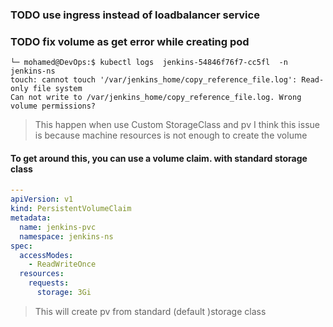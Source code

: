 ### TODO use ingress instead of loadbalancer service


### TODO fix volume as get error while creating pod 
```
└─ mohamed@DevOps:$ kubectl logs  jenkins-54846f76f7-cc5fl  -n jenkins-ns
touch: cannot touch '/var/jenkins_home/copy_reference_file.log': Read-only file system
Can not write to /var/jenkins_home/copy_reference_file.log. Wrong volume permissions?
```

> This happen when use Custom StorageClass and pv 
> I think this issue is because machine resources is not enough to create the volume  

#### To get around this, you can use a volume claim. with standard storage class

```yaml
---
apiVersion: v1
kind: PersistentVolumeClaim
metadata:
  name: jenkins-pvc
  namespace: jenkins-ns
spec:
  accessModes:
    - ReadWriteOnce
  resources:
    requests:
      storage: 3Gi
```

> This will create pv from standard (default )storage class